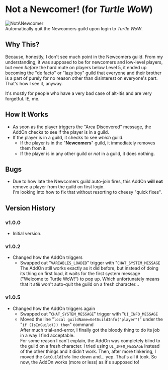 # Not a Newcomer! (for *Turtle WoW*)
![NotANewcomer](https://github.com/JoLiKMC/NotANewcomer/assets/102710555/2c3ccbbb-825f-4e40-818e-3dd05eb58dff)<br>
Automatically quit the Newcomers guild upon login to *Turtle WoW*.

## Why This?
Because, honestly, I don't see much point in the Newcomers guild.  From my understanding, it was supposed to be for newcomers and low-level players, but even *before* the hard mute on players below Level 5, it ended up becoming the "de facto" or "lazy boy" guild that everyone and their brother is a part of purely for no reason other than disinterest on everyone's part.  That's how I see it, anyway.

It's mostly for people who have a very bad case of alt-itis and are very forgetful.  IE, me.

## How It Works
* As soon as the player triggers the "Area Discovered" message, the AddOn checks to see if the player is in a guild.
* If the player is in a guild, it checks to see *which* guild.
  * If the player is in the "**Newcomers**" guild, it immediately removes them from it.
  * If the player is in any other guild or *not* in a guild, it does nothing.

## Bugs
* Due to how late the Newcomers guild auto-join fires, this AddOn **will not** remove a player from the guild on first login.
<br>I'm looking into how to fix that without resorting to cheesy "quick fixes".

## Version History
### v1.0.0
* Initial version.

### v1.0.2
* Changed how the AddOn triggers
  * Swapped out "`VARIABLES_LOADED`" trigger with "`CHAT_SYSTEM_MESSAGE`<br>
The AddOn still works exactly as it did before, but instead of doing its thing on first load, it waits for the first system message ("Welcome to Turtle WoW!") to pop up.  Which unfortunately means that it *still* won't auto-quit the guild on a fresh character…

### v1.0.5
* Changed how the AddOn triggers again
  * Swapped out "`CHAT_SYSTEM_MESSAGE`" trigger with "`UI_INFO_MESSAGE`
  * Moved the line "`local guildName=GetGuildInfo("player")`" under the "`if (IsInGuild()) then`" command<br>
After much trial-and-error, I finally got the bloody thing to do its job in a way I find acceptable.<br>
For some reason I can't explain, the AddOn was completely blind to the guild on a fresh character.  I tried using `UI_INFO_MESSAGE` instead of the other things and it didn't work.  Then, after more tinkering, I moved the `GetGuildInfo` line down and… yep.  That's all it took.  So now, the AddOn works (more or less) as it's supposed to!

